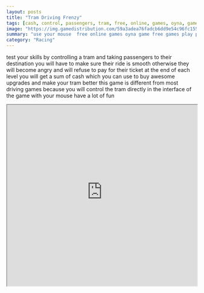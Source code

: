 ```yaml
---
layout: posts
title: "Tram Driving Frenzy"
tags: [cash, control, passengers, tram, free, online, games, oyna, game, free, games, play, play, games]
image: "https://img.gamedistribution.com/59a3adea76fadcb6dd9e54c96fc155d1.jpg"
summary: "use your mouse  free online games oyna game free games play play games"
category: "Racing"
---
```


test your skills by controlling a tram and taking passengers to their destination you will have to make sure their ride is smooth otherwise they will become angry and will refuse to pay for their ticket at the end of each level you will get a sum of cash which you can use to buy awesome upgrades and make your tram better this game is different from most driving games because you will control the tram directly in the interface of the game with your mouse have a lot of fun

<iframe width="100%" height="480px;" src="https://flash.gamedistribution.com?game=59a3adea76fadcb6dd9e54c96fc155d1"></iframe>